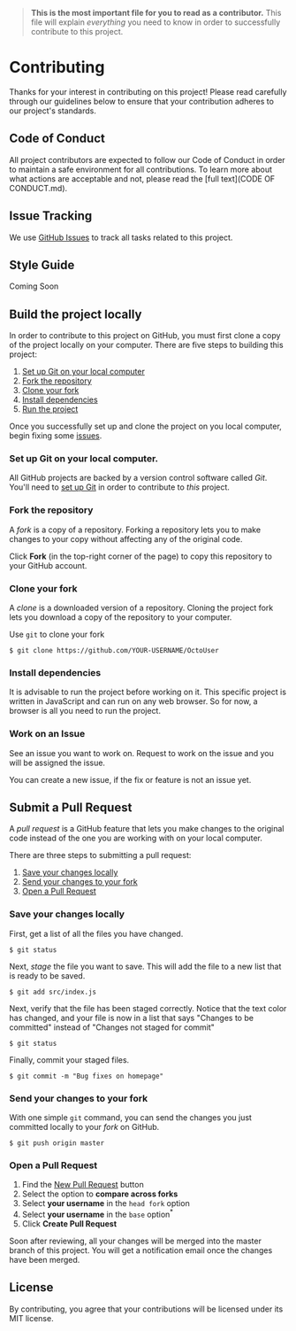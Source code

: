 > **This is the most important file for you to read as a contributor.** This file will explain *everything* you need to know in order to successfully contribute to this project.

# Contributing

Thanks for your interest in contributing on this project! Please read carefully through our guidelines below to ensure that your contribution adheres to our project's standards.

## Code of Conduct

All project contributors are expected to follow our Code of Conduct in order to maintain a safe environment for all contributions. To learn more about what actions are acceptable and not, please read the [full text](CODE OF CONDUCT.md).

## Issue Tracking

We use [GitHub Issues](https://github.com/Pradumnasaraf/OctoUser/issues) to track all tasks related to this project.

## Style Guide

Coming Soon

## Build the project locally

In order to contribute to this project on GitHub, you must first clone a copy of the project locally on your computer.
There are five steps to building this project:

1. [Set up Git on your local computer](#set-up-git-on-your-local-computer)
1. [Fork the repository](#fork-the-repository)
1. [Clone your fork](#clone-your-fork)
1. [Install dependencies](#install-dependencies)
1. [Run the project](#run-the-project)

Once you successfully set up and clone the project on you local computer, begin fixing some [issues](https://github.com/Pradumnasaraf/OctoUser/issues).

### Set up Git on your local computer.

All GitHub projects are backed by a version control software called *Git*. You'll need to [set up Git](https://docs.github.com/en/get-started/quickstart/set-up-git) in order to contribute to *this* project.


### Fork the repository

A *fork* is a copy of a repository. Forking a repository lets you to make changes to your copy without affecting any of the original code.

Click **Fork** (in the top-right corner of the page) to copy this repository to your GitHub account.

### Clone your fork

A *clone* is a downloaded version of a repository. Cloning the project fork lets you download a copy of the repository to your computer.

Use `git` to clone your fork

```
$ git clone https://github.com/YOUR-USERNAME/OctoUser
```

### Install dependencies
It is advisable to run the project before working on it. This specific project is written in JavaScript and can run on any web browser. So for now, a browser is all you need to run the project.

### Work on an Issue
See an issue you want to work on. Request to work on the issue and you will be assigned the issue.

You can create a new issue, if the fix or feature is not an issue yet.

## Submit a Pull Request

A *pull request* is a GitHub feature that lets you make changes to the original code instead of the one you are working with on your local computer.

There are three steps to submitting a pull request:
1. [Save your changes locally](#save-your-changes-locally)
2. [Send your changes to your fork](#send-your-changes-to-your-fork)
3. [Open a Pull Request](#open-a-pull-request)

### Save your changes locally

First, get a list of all the files you have changed.
```
$ git status
```

Next, *stage* the file you want to save. This will add the file to a new list that is ready to be saved.
```
$ git add src/index.js
```

Next, verify that the file has been staged correctly. Notice that the text color has changed, and your file is now in a list that says "Changes to be committed" instead of "Changes not staged for commit"
```
$ git status
```

Finally, commit your staged files.
```
$ git commit -m "Bug fixes on homepage"
```

### Send your changes to your fork

With one simple `git` command, you can send the changes you just committed locally to your *fork* on GitHub.

```
$ git push origin master
```

### Open a Pull Request

1. Find the [New Pull Request](https://github.com/omogidi/OctoUser/compare/) button
2. Select the option to **compare across forks**
3. Select **your username** in the `head fork` option
4. Select **your username** in the `base` option<sup>*</sup>
4. Click **Create Pull Request**

Soon after reviewing, all your changes will be merged into the master branch of this project. You will get a notification email once the changes have been merged.


## License
By contributing, you agree that your contributions will be licensed under its MIT license.